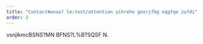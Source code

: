 ```yaml
---
title: "Contact#woua? le:test/attention yihreho gezrjfbg eqgfqe zufdi"
order: 3
---
```

vsnjlkmcBSNS?MN BFNS?L%B?SQSF N. 
